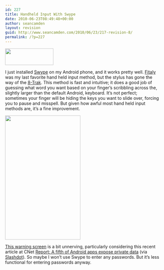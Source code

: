 ```yaml
---
id: 227
title: Handheld Input With Swype
date: 2010-06-23T08:49:48+00:00
author: seancamden
layout: revision
guid: http://www.seancamden.com/2010/06/23/217-revision-8/
permalink: /?p=227
---
```

<img src="http://www.seancamden.com/wp-content/uploads/2010/06/oie_Screen_shot_2010_06_23_at_8.33.19_AM.png" alt="" title="swype logo" width="157" height="54" class="alignnone size-full wp-image-218" />
  
I just installed [Swype](http://www.swypeinc.com/) on my Android phone, and it works pretty well. [Fitaly](http://www.fitaly.com/) was my last favorite hand held input method, but the stylus has gone the way of the [8-Trak](http://en.wikipedia.org/wiki/8-track_tape). This method is fast and intuitive; it does a good job of guessing what word you want based on your finger&#8217;s scribbling across the, slightly larger than the default Android, keyboard. It&#8217;s not perfect; sometimes your finger will be hiding the keys you want to slide over, forcing you to pause and misspell. But given how awful most hand held input methods are, it&#8217;s a fine improvement.
  
<img src="http://www.seancamden.com/wp-content/uploads/2010/06/Screen-shot-2010-06-23-at-8.38.28-AM.png" alt="" title="Android warning screen" width="245" height="404" class="alignleft size-full wp-image-220" />
  
[This warning screen](http://beta.swype.com/android/welcome/detailed/) is a bit unnerving, particularly considering this recent article at CNet [Report: A fifth of Android apps expose private data](http://news.cnet.com/8301-27080_3-20008518-245.html) (via [Slashdot](http://yro.slashdot.org/article.pl?sid=10/06/23/1429249)). So maybe I won&#8217;t use Swype to enter any passwords. But it&#8217;s less functional for entering passwords anyway.